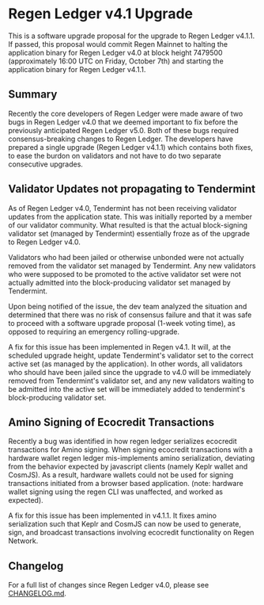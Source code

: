 # Regen Ledger v4.1 Upgrade

This is a software upgrade proposal for the upgrade to Regen Ledger v4.1.1. If passed, this proposal would commit Regen Mainnet to halting the application binary for Regen Ledger v4.0 at block height 7479500 (approximately 16:00 UTC on Friday, October 7th) and starting the application binary for Regen Ledger v4.1.1.

## Summary

Recently the core developers of Regen Ledger were made aware of two bugs in Regen Ledger v4.0 that we deemed important to fix before the previously anticipated Regen Ledger v5.0. Both of these bugs required consensus-breaking changes to Regen Ledger. The developers have prepared a single upgrade (Regen Ledger v4.1.1) which contains both fixes, to ease the burdon on validators and not have to do two separate consecutive upgrades.

## Validator Updates not propagating to Tendermint

As of Regen Ledger v4.0, Tendermint has not been receiving validator updates from the application state. This was initially reported by a member of our validator community. What resulted is that the actual block-signing validator set (managed by Tendermint) essentially froze as of the upgrade to Regen Ledger v4.0.

Validators who had been jailed or otherwise unbonded were not actually removed from the validator set managed by Tendermint. Any new validators who were supposed to be promoted to the active validator set were not actually admitted into the block-producing validator set managed by Tendermint.

Upon being notified of the issue, the dev team analyzed the situation and determined that there was no risk of consensus failure and that it was safe to proceed with a software upgrade proposal (1-week voting time), as opposed to requiring an emergency rolling-upgrade.

A fix for this issue has been implemented in Regen v4.1. It will, at the scheduled upgrade height, update Tendermint's validator set to the correct active set (as managed by the application). In other words, all validators who should have been jailed since the upgrade to v4.0 will be immediately removed from Tendermint's validator set, and any new validators waiting to be admitted into the active set will be immediately added to tendermint's block-producing validator set.

## Amino Signing of Ecocredit Transactions

Recently a bug was identified in how regen ledger serializes ecocredit transactions for Amino signing. When signing ecocredit transactions with a hardware wallet regen ledger mis-implements amino serialization, deviating from the behavior expected by javascript clients (namely Keplr wallet and CosmJS). As a result, hardware wallets could not be used for signing transactions initiated from a browser based application. (note: hardware wallet signing using the regen CLI was unaffected, and worked as expected).

A fix for this issue has been implemented in v4.1.1. It fixes amino serialization such that Keplr and CosmJS can now be used to generate, sign, and broadcast transactions involving ecocredit functionality on Regen Network.


## Changelog

For a full list of changes since Regen Ledger v4.0, please see [CHANGELOG.md](https://github.com/regen-network/regen-ledger/blob/v4.1.0/CHANGELOG.md).
